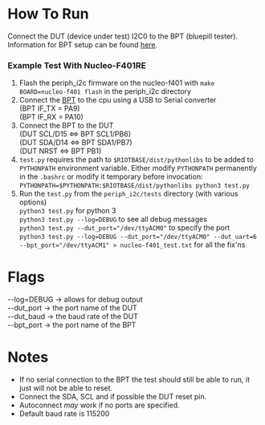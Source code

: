 How To Run
==========
Connect the DUT (device under test) I2C0 to the BPT (bluepill tester).  Information for BPT setup can be found [here](https://github.com/MrKevinWeiss/Testing).

### Example Test With Nucleo-F401RE
1. Flash the periph_i2c firmware on the nucleo-f401 with `make BOARD=nucleo-f401 flash` in the periph_i2c directory
2. Connect the [BPT](https://github.com/MrKevinWeiss/Testing/blob/master/resources/bptpinout.jpg) to the cpu using a USB to Serial converter</br>
(BPT IF_TX = PA9)</br>
(BPT IF_RX = PA10)
3. Connect the BPT to the DUT</br>
(DUT SCL/D15 <=> BPT SCL1/PB6)</br>
(DUT SDA/D14 <=> BPT SDA1/PB7)</br>
(DUT NRST <=> BPT PB1)</br>
4. `test.py` requires the path to `$RIOTBASE/dist/pythonlibs` to be added to `PYTHONPATH` environment variable. Either modify `PYTHONPATH` permanently in the `.bashrc` or modify it temporary before invocation:</br>
`PYTHONPATH=$PYTHONPATH:$RIOTBASE/dist/pythonlibs python3 test.py`
5. Run the `test.py` from the `periph_i2c/tests` directory (with various options)</br>
`python3 test.py` for python 3</br>
`python3 test.py --log=DEBUG` to see all debug messages</br>
`python3 test.py --dut_port="/dev/ttyACM0"` to specify the port</br>
`python3 test.py --log=DEBUG --dut_port="/dev/ttyACM0" --dut_uart=6 --bpt_port="/dev/ttyACM1" > nucleo-f401_test.txt` for all the fix'ns</br>

Flags
==========
--log=DEBUG -> allows for debug output</br>
--dut_port -> the port name of the DUT</br>
--dut_baud -> the baud rate of the DUT</br>
--bpt_port -> the port name of the BPT

Notes
==========
- If no serial connection to the BPT the test should still be able to run, it just will not be able to reset.
- Connect the SDA, SCL and if possible the DUT reset pin.
- Autoconnect *may* work if no ports are specified.
- Default baud rate is 115200

